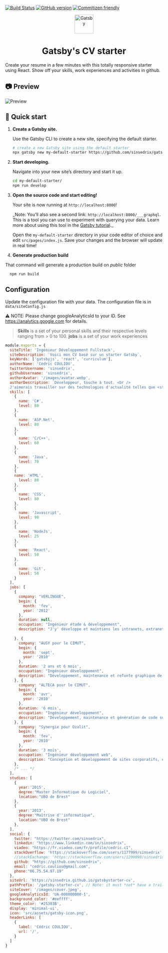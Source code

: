 [![Build Status](https://travis-ci.org/sinsedrix/gatsby-starter-cv.svg?branch=master)](https://travis-ci.org/sinsedrix/gatsby-starter-cv)
[![GitHub version](https://badge.fury.io/gh/sinsedrix%2Fgatsby-starter-cv.svg)](https://badge.fury.io/gh/sinsedrix%2Fgatsby-starter-cv)
[![Commitizen friendly](https://img.shields.io/badge/commitizen-friendly-brightgreen.svg)](http://commitizen.github.io/cz-cli/)

<p align="center">
  <a href="https://www.gatsbyjs.org">
    <img alt="Gatsby" src="https://www.gatsbyjs.org/monogram.svg" width="60" />
  </a>
</p>
<h1 align="center">
  Gatsby's CV starter
</h1>

Create your resume in a few minutes with this totally responsive starter using React. Show off your skills, work experiences and activities in github.


## 📷 Preview

![Preview](./preview.png)

## 🚀 Quick start

1.  **Create a Gatsby site.**

    Use the Gatsby CLI to create a new site, specifying the default starter.

    ```sh
    # create a new Gatsby site using the default starter
    npx gatsby new my-default-starter https://github.com/sinsedrix/gatsby-starter-cv
    ```

1.  **Start developing.**

    Navigate into your new site’s directory and start it up.

    ```sh
    cd my-default-starter/
    npm run develop
    ```

1.  **Open the source code and start editing!**

    Your site is now running at `http://localhost:8000`!

    \_Note: You'll also see a second link: `http://localhost:8000/___graphql`. This is a tool you can use to experiment with querying your data. Learn more about using this tool in the [Gatsby tutorial](https://www.gatsbyjs.org/tutorial/part-five/#introducing-graphiql).\_

    Open the `my-default-starter` directory in your code editor of choice and edit `src/pages/index.js`. Save your changes and the browser will update in real time!

1. **Generate production build**

  That command will generate a production build on _public_ folder
  ```sh
    npm run build
  ```

## Configuration

Update the configuration file with your data. The configuration file is in ```data/siteConfig.js```

:warning: NOTE: Please change googleAnalyticsId to your ID.  See https://analytics.google.com for details.

> **Skills** is a set of your personal skills and their respective levels ranging from > 0 to 100.
> **jobs** is a set of your work experiences

```js
module.exports = {
  siteTitle: 'Ingénieur Développement Fullstack',
  siteDescription: `Voici mon CV basé sur un starter Gatsby`,
  keyWords: ['gatsbyjs', 'react', 'curriculum'],
  authorName: 'Cédric COULIOU',
  twitterUsername: 'sinsedrix',
  githubUsername: 'sinsedrix',
  authorAvatar: '/images/avatar.webp',
  authorDescription: `Développeur, touche à tout. <br />
  J'aimerais travailler sur des technologies d'actualité telles que <strong>Javascript, NodeJS et React.</strong>`,
  skills: [
    {
      name: 'C#',
      level: 80
    },
    {
      name: 'ASP.Net',
      level: 80
    },
    {
      name: 'C/C++',
      level: 60
    },
    {
      name: 'Java',
      level: 70
    },
    {
    name: 'HTML',
      level: 80
    },
    {
      name: 'CSS',
      level: 80
    },
    {
      name: 'Javascript',
      level: 90
    },
    {
      name: 'NodeJs',
      level: 25
    },
    {
      name: 'React',
      level: 50
    },
    {
      name: 'Git',
      level: 50
    }
  ],
  jobs: [
    {
      company: "VERLINGUE",
      begin: {
        month: 'fev',
        year: '2012'
      },
      duration: null,
      occupation: "Ingénieur étude & développement",
      description: "J'y' développe et maintiens les intranets, extranets, services métier et technique."
  
    }, {
      company: "AUSY pour le CIMUT",
      begin: {
        month: 'sept',
        year: '2010'
      },
      duration: '2 ans et 6 mois',
      occupation: "Ingénieur développement",
      description: "Développement, maintenance et refonte graphique de l'appli Starweb."
    }, {
      company: "ALTECA pour le CIMUT",
      begin: {
        month: 'avr',
        year: '2010'
      },
      duration: '6 mois',
      occupation: "Ingénieur développement",
      description: "Développement, maintenance et génération de code sur l'appli Starweb"
    }, {
      company: "Synergie pour Ozalit",
      begin: {
        month: 'fev',
        year: '2010'
      },
      duration: '3 mois',
      occupation: "Ingénieur développement web",
      description: "Conception et développement de sites corporatifs, e-boutiques et catalogues interactifs."
    },
    /* ... */
  ],
  studies: [
    {
      year:'2015',
      degree:"Master Informatique du Logiciel",
      location:"UBO de Brest"
    },
    {
      year:'2013',
      degree:"Maîtrise d''informatique",
      location:"UBO de Brest"
    },
  ],
  social: {
    twitter: "https://twitter.com/sinsedrix",
    linkedin: "https://www.linkedin.com/in/sinsedrix",
    viadeo: "https://fr.viadeo.com/fr/profile/cedric.c1",
    stackOverflow: 'https://stackoverflow.com/users/1177999/sinsedrix',
    //stackExchange: 'https://stackoverflow.com/users/1209090/sinsedrix',
    github: "https://github.com/sinsedrix",
    email: "cedric.couliou@gmail.com",
    phone:"06.75.54.97.19"
  },
  siteUrl: 'https://sinsedrix.github.io/gatsbystarter-cv',
  pathPrefix: '/gatsby-starter-cv', // Note: it must *not* have a trailing slash.
  siteCover: '/images/cover.jpeg',
  googleAnalyticsId: 'UA-000000000-1',
  background_color: '#eeffff',
  theme_color: '#25303B',
  display: 'minimal-ui',
  icon: 'src/assets/gatsby-icon.png',
  headerLinks: [
    {
      label: 'Cédric COULIOU',
      url: '/',
    }
  ]
}

```
